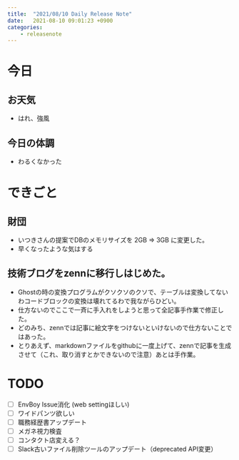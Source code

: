 ```yaml
---
title:  "2021/08/10 Daily Release Note"
date:   2021-08-10 09:01:23 +0900
categories:
    - releasenote
---
```

# 今日

## お天気

* はれ、強風

## 今日の体調

* わるくなかった

# できごと

## 財団

* いつきさんの提案でDBのメモリサイズを 2GB => 3GB に変更した。
* 早くなったような気はする

## 技術ブログをzennに移行しはじめた。

* Ghostの時の変換プログラムがクソクソのクソで、テーブルは変換してないわコードブロックの変換は壊れてるわで我ながらひどい。
* 仕方ないのでここで一斉に手入れをしようと思って全記事手作業で修正した。
* どのみち、zennでは記事に絵文字をつけないといけないので仕方ないことではあった。
* とりあえず、markdownファイルをgithubに一度上げて、zennで記事を生成させて（これ、取り消すとかできないので注意）あとは手作業。

# TODO 

- [ ] EnvBoy Issue消化 (web settingほしい)
- [ ] ワイドパンツ欲しい
- [ ] 職務経歴書アップデート
- [ ] メガネ視力検査
- [ ] コンタクト店変える？
- [ ] Slack古いファイル削除ツールのアップデート（deprecated API変更）
